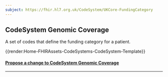 ```yaml
---
subject: https://fhir.hl7.org.uk/CodeSystem/UKCore-FundingCategory
---
```


## CodeSystem Genomic Coverage

A set of codes that define the funding category for a patient.

{{render:Home-FHIRAssets-CodeSystems-CodeSystem-Template}}

<div id="Feedback" class="tabcontent">

<h4><a href='https://simplifier.net/HL7FHIRUKCoreR4/CodeSystem-UKCore-FundingCategory/~issues?level=File' target="_blank">Propose a change to CodeSystem Genomic Coverage </a></h4>
</div>

---